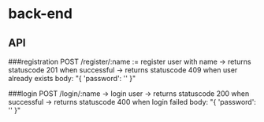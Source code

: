 # back-end
## API
###registration
POST /register/:name := register user with name -> returns statuscode 201 when successful
                                                -> returns statuscode 409 when user already exists
    body: "{ 'password': '<password>' }"
    
###login
POST /login/:name -> login user -> returns statuscode 200 when successful
                                -> returns statuscode 400 when login failed
    body: "{ 'password': '<password>' }"

